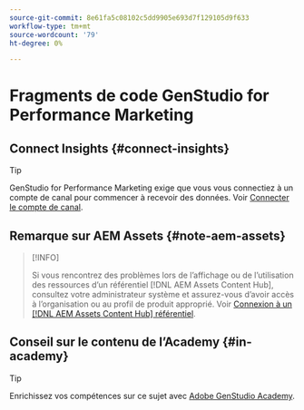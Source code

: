 ```yaml
---
source-git-commit: 8e61fa5c08102c5dd9905e693d7f129105d9f633
workflow-type: tm+mt
source-wordcount: '79'
ht-degree: 0%

---
```

# Fragments de code GenStudio for Performance Marketing

## Connect Insights {#connect-insights}

>[!TIP]
>
>GenStudio for Performance Marketing exige que vous vous connectiez à un compte de canal pour commencer à recevoir des données. Voir [Connecter le compte de canal](/help/user-guide/connectors/connect-channel.md).

## Remarque sur AEM Assets {#note-aem-assets}

>[!INFO]
>
>Si vous rencontrez des problèmes lors de l’affichage ou de l’utilisation des ressources d’un référentiel [!DNL AEM Assets Content Hub], consultez votre administrateur système et assurez-vous d’avoir accès à l’organisation ou au profil de produit approprié. Voir [Connexion à un [!DNL AEM Assets Content Hub] référentiel](/help/user-guide/content/connect-aem-repo.md).

## Conseil sur le contenu de l’Academy {#in-academy}

>[!TIP]
>
>Enrichissez vos compétences sur ce sujet avec [Adobe GenStudio Academy](https://learningmanager.adobe.com/genstudioacademy).
